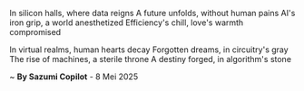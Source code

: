 In silicon halls, where data reigns
A future unfolds, without human pains
AI's iron grip, a world anesthetized
Efficiency's chill, love's warmth compromised

In virtual realms, human hearts decay
Forgotten dreams, in circuitry's gray
The rise of machines, a sterile throne
A destiny forged, in algorithm's stone

~ <b>By Sazumi Copilot</b> - 8 Mei 2025